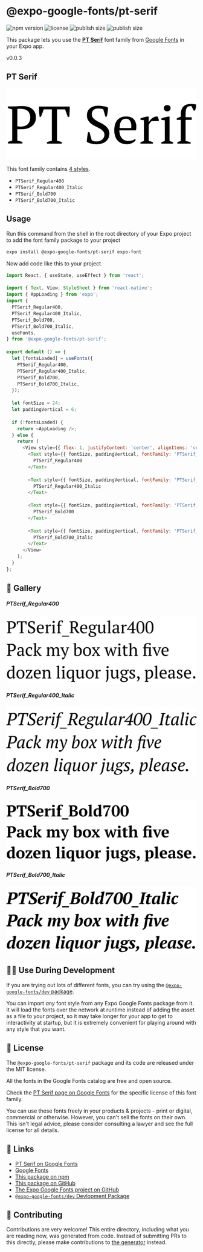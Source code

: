 # @expo-google-fonts/pt-serif

![npm version](https://flat.badgen.net/npm/v/@expo-google-fonts/pt-serif)
![license](https://flat.badgen.net/github/license/expo/google-fonts)
![publish size](https://flat.badgen.net/packagephobia/install/@expo-google-fonts/pt-serif)
![publish size](https://flat.badgen.net/packagephobia/publish/@expo-google-fonts/pt-serif)

This package lets you use the [**PT Serif**](https://fonts.google.com/specimen/PT+Serif) font family from [Google Fonts](https://fonts.google.com/) in your Expo app.

v0.0.3

## PT Serif

![PT Serif](./font-family.png)

This font family contains [4 styles](#-gallery).

- `PTSerif_Regular400`
- `PTSerif_Regular400_Italic`
- `PTSerif_Bold700`
- `PTSerif_Bold700_Italic`

## Usage

Run this command from the shell in the root directory of your Expo project to add the font family package to your project
```sh
expo install @expo-google-fonts/pt-serif expo-font
```

Now add code like this to your project
```js
import React, { useState, useEffect } from 'react';

import { Text, View, StyleSheet } from 'react-native';
import { AppLoading } from 'expo';
import {
  PTSerif_Regular400,
  PTSerif_Regular400_Italic,
  PTSerif_Bold700,
  PTSerif_Bold700_Italic,
  useFonts,
} from '@expo-google-fonts/pt-serif';

export default () => {
  let [fontsLoaded] = useFonts({
    PTSerif_Regular400,
    PTSerif_Regular400_Italic,
    PTSerif_Bold700,
    PTSerif_Bold700_Italic,
  });

  let fontSize = 24;
  let paddingVertical = 6;

  if (!fontsLoaded) {
    return <AppLoading />;
  } else {
    return (
      <View style={{ flex: 1, justifyContent: 'center', alignItems: 'center' }}>
        <Text style={{ fontSize, paddingVertical, fontFamily: 'PTSerif_Regular400' }}>
          PTSerif_Regular400
        </Text>

        <Text style={{ fontSize, paddingVertical, fontFamily: 'PTSerif_Regular400_Italic' }}>
          PTSerif_Regular400_Italic
        </Text>

        <Text style={{ fontSize, paddingVertical, fontFamily: 'PTSerif_Bold700' }}>
          PTSerif_Bold700
        </Text>

        <Text style={{ fontSize, paddingVertical, fontFamily: 'PTSerif_Bold700_Italic' }}>
          PTSerif_Bold700_Italic
        </Text>
      </View>
    );
  }
};

```

## 🔡 Gallery

##### PTSerif_Regular400
![PTSerif_Regular400](./77cd8f3a9ae2f3546135a48656a468afd4312d1ebf5720bb967ebe3a43291fa8.ttf.png)

##### PTSerif_Regular400_Italic
![PTSerif_Regular400_Italic](./c623ffd63812daa5b0776e75e7a99de63340eb1fa6d3d5692c27a5fe30e21c22.ttf.png)

##### PTSerif_Bold700
![PTSerif_Bold700](./8945a761fd4a69fd6eb9b058e025925dd964c9b2cf5cc02b14290746f6aaf356.ttf.png)

##### PTSerif_Bold700_Italic
![PTSerif_Bold700_Italic](./ab351a82c9e93d363fcb9525df6f6d111fc14e15c3cf0d5e125e77ef0ddf5fd0.ttf.png)


## 👩‍💻 Use During Development

If you are trying out lots of different fonts, you can try using the [`@expo-google-fonts/dev` package](https://github.com/expo/google-fonts/tree/master/font-packages/dev#readme).

You can import *any* font style from any Expo Google Fonts package from it. It will load the fonts
over the network at runtime instead of adding the asset as a file to your project, so it may take longer
for your app to get to interactivity at startup, but it is extremely convenient
for playing around with any style that you want.

## 📖 License

The `@expo-google-fonts/pt-serif` package and its code are released under the MIT license.

All the fonts in the Google Fonts catalog are free and open source.

Check the [PT Serif page on Google Fonts](https://fonts.google.com/specimen/PT+Serif) for the specific license of this font family.

You can use these fonts freely in your products & projects - print or digital, commercial or otherwise. However, you can't sell the fonts on their own. This isn't legal advice, please consider consulting a lawyer and see the full license for all details.

## 🔗 Links

- [PT Serif on Google Fonts](https://fonts.google.com/specimen/PT+Serif)
- [Google Fonts](https://fonts.google.com/)
- [This package on npm](https://www.npmjs.com/package/@expo-google-fonts/pt-serif)
- [This package on GitHub](https://github.com/expo/google-fonts/tree/master/font-packages/pt-serif)
- [The Expo Google Fonts project on GitHub](https://github.com/expo/google-fonts)
- [`@expo-google-fonts/dev` Devlopment Package](https://github.com/expo/google-fonts/tree/master/font-packages/dev)


## 🤝 Contributing

Contributions are very welcome! This entire directory, including what you are reading now, was generated from code. Instead of submitting PRs to this directly, please make contributions to [the generator](https://github.com/expo/google-fonts/tree/master/packages/generator) instead.
